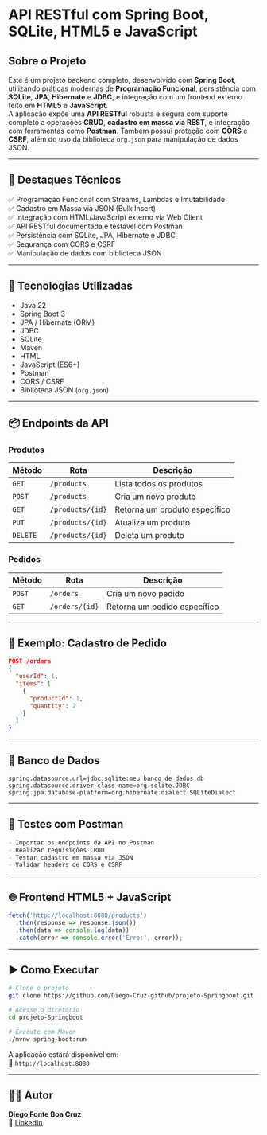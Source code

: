 # API RESTful com Spring Boot, SQLite, HTML5 e JavaScript

## Sobre o Projeto
Este é um projeto backend completo, desenvolvido com **Spring Boot**, utilizando práticas modernas de **Programação Funcional**, persistência com **SQLite**, **JPA**, **Hibernate** e **JDBC**, e integração com um frontend externo feito em **HTML5** e **JavaScript**.  
A aplicação expõe uma **API RESTful** robusta e segura com suporte completo a operações **CRUD**, **cadastro em massa via REST**, e integração com ferramentas como **Postman**. Também possui proteção com **CORS** e **CSRF**, além do uso da biblioteca `org.json` para manipulação de dados JSON.

---

## 🧠 Destaques Técnicos
✅ Programação Funcional com Streams, Lambdas e Imutabilidade  
✅ Cadastro em Massa via JSON (Bulk Insert)  
✅ Integração com HTML/JavaScript externo via Web Client  
✅ API RESTful documentada e testável com Postman  
✅ Persistência com SQLite, JPA, Hibernate e JDBC  
✅ Segurança com CORS e CSRF  
✅ Manipulação de dados com biblioteca JSON  

---

## 🚀 Tecnologias Utilizadas
- Java 22  
- Spring Boot 3  
- JPA / Hibernate (ORM)  
- JDBC  
- SQLite  
- Maven  
- HTML  
- JavaScript (ES6+)  
- Postman  
- CORS / CSRF  
- Biblioteca JSON (`org.json`)  

---

## 📦 Endpoints da API

### Produtos

| Método | Rota             | Descrição                      |
|--------|------------------|--------------------------------|
| `GET`  | `/products`      | Lista todos os produtos        |
| `POST` | `/products`      | Cria um novo produto           |
| `GET`  | `/products/{id}` | Retorna um produto específico  |
| `PUT`  | `/products/{id}` | Atualiza um produto            |
| `DELETE` | `/products/{id}` | Deleta um produto              |

### Pedidos

| Método | Rota           | Descrição                      |
|--------|---------------|--------------------------------|
| `POST` | `/orders`     | Cria um novo pedido            |
| `GET`  | `/orders/{id}`| Retorna um pedido específico   |

---

## 🔄 Exemplo: Cadastro de Pedido
```json
POST /orders
{
  "userId": 1,
  "items": [
    {
      "productId": 1,
      "quantity": 2
    }
  ]
}
```

---

## 💾 Banco de Dados
```properties
spring.datasource.url=jdbc:sqlite:meu_banco_de_dados.db
spring.datasource.driver-class-name=org.sqlite.JDBC
spring.jpa.database-platform=org.hibernate.dialect.SQLiteDialect
```

---

## 🧪 Testes com Postman
```md
- Importar os endpoints da API no Postman  
- Realizar requisições CRUD  
- Testar cadastro em massa via JSON  
- Validar headers de CORS e CSRF  
```

---

## 🌐 Frontend HTML5 + JavaScript
```javascript
fetch('http://localhost:8080/products')
  .then(response => response.json())
  .then(data => console.log(data))
  .catch(error => console.error('Erro:', error));
```

---

## ▶️ Como Executar
```bash
# Clone o projeto
git clone https://github.com/Diego-Cruz-github/projeto-Springboot.git

# Acesse o diretório
cd projeto-Springboot

# Execute com Maven
./mvnw spring-boot:run
```
A aplicação estará disponível em:  
🔗 `http://localhost:8080`

---

## 👨‍💻 Autor
**Diego Fonte Boa Cruz**  
📌 [LinkedIn](https://www.linkedin.com/in/diegof90)
